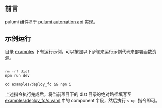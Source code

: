 ## 前言

pulumi 组件基于 [pulumi automation api](https://www.pulumi.com/blog/automation-api/) 实现。

## 示例运行

目录 [examples](./examples) 下有运行示例，可以按照以下步骤来运行示例代码来部署函数资源。

```shell

rm -rf dist
npm run dev

cd examples/deploy_fc && npm i
```

上述指令执行完成后，将当前项目下的 dist 目录的绝对路径填写至 [examples/deploy_fc/s.yaml](./examples/deploy_fc/s.yaml) 中的 component 字段，然后执行 ```s up ```指令即可。